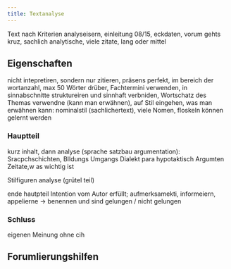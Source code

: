 ```yaml
---
title: Textanalyse
---
```


Text nach Kriterien analyseisern, einleitung 08/15, eckdaten, vorum gehts kruz, sachlich analytische, viele zitate, lang oder mittel

## Eigenschaften

nicht intepretiren, sondern nur zitieren, präsens perfekt, im bereich der wortanzahl, max 50 Wörter drüber, Fachtermini verwenden, in sinnabschnitte struktureiren und sinnhaft verbniden, Wortschatz des Themas verwendne (kann man erwähnen), auf Stil eingehen, was man erwähnen kann: nominalstil (sachlichertext), viele Nomen,
floskeln können gelernt werden

### Hauptteil

kurz inhalt, dann analyse (sprache satzbau argumentation): Sracpchschichten, BIldungs Umgangs Dialekt para hypotaktisch
Argumten Zeitate,w as wichtig ist

Stilfiguren analyse (grütel teil)

ende hautpteil
Intention vom Autor erfüllt; aufmerksamekti, informeiern, appelierne -> benennen und sind gelungen / nicht gelungen

### Schluss

eigenen Meinung ohne cih

## Forumlierungshilfen
